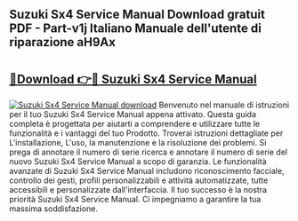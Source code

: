 ## Suzuki Sx4 Service Manual Download gratuit PDF - Part-v1j Italiano Manuale dell'utente di riparazione aH9Ax

# <h2><a href="http://dfadfi.blite.top/?on=Suzuki+Sx4+Service+Manual">🔗Download 👉🔴 Suzuki Sx4 Service Manual</a></h2>

[![Suzuki Sx4 Service Manual download](https://i.imgur.com/lujVjoI.png)](http://dfadfi.blite.top/?on=Suzuki+Sx4+Service+Manual)
Benvenuto nel manuale di istruzioni per il tuo Suzuki Sx4 Service Manual appena attivato. Questa guida completa è progettata per aiutarti a comprendere e utilizzare tutte le funzionalità e i vantaggi del tuo Prodotto. Troverai istruzioni dettagliate per L'installazione, L'uso, la manutenzione e la risoluzione dei problemi. Si prega di annotare il numero di serie ricerca e annotare il numero di serie del nuovo Suzuki Sx4 Service Manual a scopo di garanzia. Le funzionalità avanzate di Suzuki Sx4 Service Manual includono riconoscimento facciale, controllo dei gesti, profili personalizzabili e attività automatizzate, tutte accessibili e personalizzate dall'interfaccia. Il tuo successo è la nostra priorità Suzuki Sx4 Service Manual. Ci impegniamo a garantire la tua massima soddisfazione.
